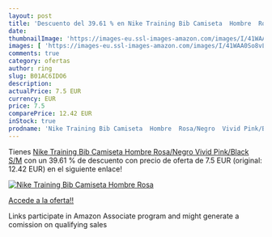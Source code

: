 ```yaml
---
layout: post
title: 'Descuento del 39.61 % en Nike Training Bib Camiseta  Hombre  Rosa'
date: 
thumbnailImage: 'https://images-eu.ssl-images-amazon.com/images/I/41WAA0So8vL._SL200_.jpg'
images: [ 'https://images-eu.ssl-images-amazon.com/images/I/41WAA0So8vL._SL200_.jpg' ]
comments: true
category: ofertas
author: ring
slug: B01AC6IDO6
description:
actualPrice: 7.5 EUR
currency: EUR
price: 7.5
comparePrice: 12.42 EUR
inStock: true
prodname: 'Nike Training Bib Camiseta  Hombre  Rosa/Negro  Vivid Pink/Black   S/M'
---
```


Tienes [Nike Training Bib Camiseta  Hombre  Rosa/Negro  Vivid Pink/Black   S/M](https://www.amazon.es/dp/B01AC6IDO6/?tag=tolees-21) con un 39.61 % de descuento con precio de oferta de 7.5 EUR (original: 12.42 EUR) en el siguiente enlace!

[![Nike Training Bib Camiseta  Hombre  Rosa](https://images-eu.ssl-images-amazon.com/images/I/41WAA0So8vL._SL200_.jpg)](https://www.amazon.es/dp/B01AC6IDO6/?tag=tolees-21)

[Accede a la oferta!!](https://www.amazon.es/dp/B01AC6IDO6/?tag=tolees-21)

Links participate in Amazon Associate program and might generate a comission on qualifying sales


